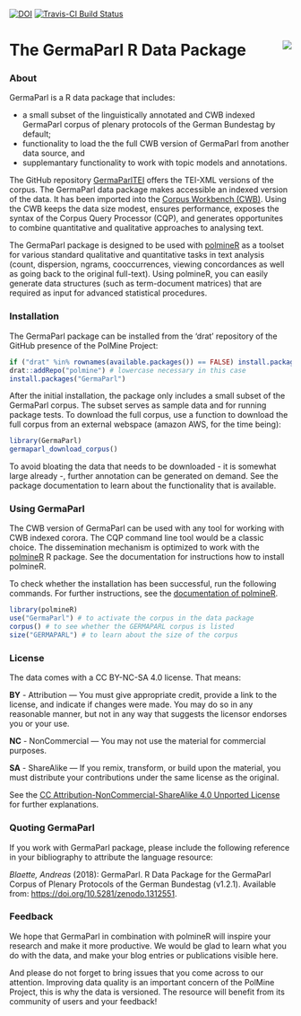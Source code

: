 
<!-- README.md is generated from README.Rmd. Please edit that file -->

[![DOI](https://zenodo.org/badge/141028057.svg)](https://zenodo.org/badge/latestdoi/141028057)
[![Travis-CI Build
Status](https://travis-ci.org/PolMine/GermaParl.svg?branch=master)](https://travis-ci.org/PolMine/GermaParl)

# The GermaParl R Data Package <img src="https://raw.githubusercontent.com/PolMine/GermaParl/master/inst/sticker/hexsticker.png" align="right" />

### About

GermaParl is a R data package that includes:

  - a small subset of the linguistically annotated and CWB indexed
    GermaParl corpus of plenary protocols of the German Bundestag by
    default;
  - functionality to load the the full CWB version of GermaParl from
    another data source, and
  - supplemantary functionality to work with topic models and
    annotations.

The GitHub repository
[GermaParlTEI](https://github.com/PolMine/GermaParlTEI) offers the
TEI-XML versions of the corpus. The GermaParl data package makes
accessible an indexed version of the data. It has been imported into the
[Corpus Workbench (CWB)](http://cwb.sourceforge.net/). Using the CWB
keeps the data size modest, ensures performance, exposes the syntax of
the Corpus Query Processor (CQP), and generates opportunites to combine
quantitative and qualitative approaches to analysing text.

The GermaParl package is designed to be used with
[polmineR](https://cran.r-project.org/package=polmineR) as a toolset for
various standard qualitative and quantitative tasks in text analysis
(count, dispersion, ngrams, cooccurrences, viewing concordances as well
as going back to the original full-text). Using polmineR, you can easily
generate data structures (such as term-document matrices) that are
required as input for advanced statistical procedures.

### Installation

The GermaParl package can be installed from the ‘drat’ repository of the
GitHub presence of the PolMine
Project:

``` r
if ("drat" %in% rownames(available.packages()) == FALSE) install.packages("drat")
drat::addRepo("polmine") # lowercase necessary in this case
install.packages("GermaParl")
```

After the initial installation, the package only includes a small subset
of the GermaParl corpus. The subset serves as sample data and for
running package tests. To download the full corpus, use a function to
download the full corpus from an external webspace (amazon AWS, for the
time being):

``` r
library(GermaParl)
germaparl_download_corpus()
```

To avoid bloating the data that needs to be downloaded - it is somewhat
large already -, further annotation can be generated on demand. See the
package documentation to learn about the functionality that is
available.

### Using GermaParl

The CWB version of GermaParl can be used with any tool for working with
CWB indexed corora. The CQP command line tool would be a classic choice.
The dissemination mechanism is optimized to work with the
[polmineR](https://github.com/PolMine/polmineR) R package. See the
documentation for instructions how to install polmineR.

To check whether the installation has been successful, run the following
commands. For further instructions, see the [documentation of
polmineR](https://polmine.github.io/polmineR/).

``` r
library(polmineR)
use("GermaParl") # to activate the corpus in the data package
corpus() # to see whether the GERMAPARL corpus is listed
size("GERMAPARL") # to learn about the size of the corpus
```

### License

The data comes with a CC BY-NC-SA 4.0 license. That means:

**BY** - Attribution — You must give appropriate credit, provide a link
to the license, and indicate if changes were made. You may do so in any
reasonable manner, but not in any way that suggests the licensor
endorses you or your use.

**NC** - NonCommercial — You may not use the material for commercial
purposes.

**SA** - ShareAlike — If you remix, transform, or build upon the
material, you must distribute your contributions under the same license
as the original.

See the [CC Attribution-NonCommercial-ShareAlike 4.0 Unported
License](https://creativecommons.org/licenses/by-nc-sa/4.0/) for further
explanations.

### Quoting GermaParl

If you work with GermaParl package, please include the following
reference in your bibliography to attribute the language resource:

*Blaette, Andreas* (2018): GermaParl. R Data Package for the GermaParl
Corpus of Plenary Protocols of the German Bundestag (v1.2.1). Available
from: <https://doi.org/10.5281/zenodo.1312551>.

### Feedback

We hope that GermaParl in combination with polmineR will inspire your
research and make it more productive. We would be glad to learn what you
do with the data, and make your blog entries or publications visible
here.

And please do not forget to bring issues that you come across to our
attention. Improving data quality is an important concern of the PolMine
Project, this is why the data is versioned. The resource will benefit
from its community of users and your feedback\!
